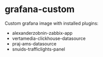 # grafana-custom

Custom grafana image with installed plugins:
  - alexanderzobnin-zabbix-app
  - vertamedia-clickhouse-datasource
  - praj-ams-datasource
  - snuids-trafficlights-panel
